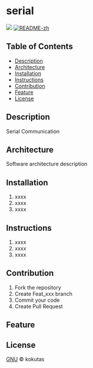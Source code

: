 # serial
[![](https://img.shields.io/badge/Home-kokutas/serial-orange?style=plastic&logo=go)](https://github.com/kokutas/serial)
[![README-zh](https://shields.io/badge/README-%E4%B8%AD%E6%96%87-blue)](README.zh_CN.md)


## Table of Contents
- [Description](#description)
- [Architecture](#architecture)
- [Installation](#installation)
- [Instructions](#instructions)
- [Contribution](#contribution)
- [Feature](#feature)
- [License](#license)


## Description
Serial Communication

## Architecture
Software architecture description

## Installation

1.  xxxx
2.  xxxx
3.  xxxx

## Instructions

1.  xxxx
2.  xxxx
3.  xxxx

## Contribution

1.  Fork the repository
2.  Create Feat_xxx branch
3.  Commit your code
4.  Create Pull Request


## Feature

## License
[GNU](LICENSE) © kokutas
